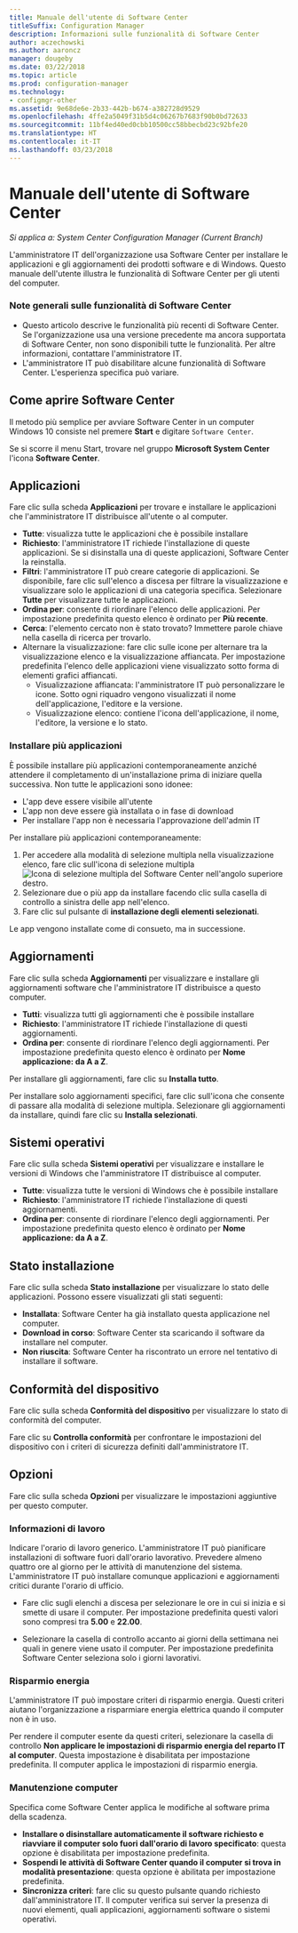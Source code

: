 ```yaml
---
title: Manuale dell'utente di Software Center
titleSuffix: Configuration Manager
description: Informazioni sulle funzionalità di Software Center
author: aczechowski
ms.author: aaroncz
manager: dougeby
ms.date: 03/22/2018
ms.topic: article
ms.prod: configuration-manager
ms.technology:
- configmgr-other
ms.assetid: 9e68de6e-2b33-442b-b674-a382728d9529
ms.openlocfilehash: 4ffe2a5049f31b5d4c06267b7683f90b0bd72633
ms.sourcegitcommit: 11bf4ed40ed0cbb10500cc58bbecbd23c92bfe20
ms.translationtype: HT
ms.contentlocale: it-IT
ms.lasthandoff: 03/23/2018
---
```

# <a name="software-center-user-guide"></a>Manuale dell'utente di Software Center

*Si applica a: System Center Configuration Manager (Current Branch)*

L'amministratore IT dell'organizzazione usa Software Center per installare le applicazioni e gli aggiornamenti dei prodotti software e di Windows. Questo manuale dell'utente illustra le funzionalità di Software Center per gli utenti del computer.

### <a name="general-notes-about-software-center-functionality"></a>Note generali sulle funzionalità di Software Center
- Questo articolo descrive le funzionalità più recenti di Software Center. Se l'organizzazione usa una versione precedente ma ancora supportata di Software Center, non sono disponibili tutte le funzionalità. Per altre informazioni, contattare l'amministratore IT.
- L'amministratore IT può disabilitare alcune funzionalità di Software Center. L'esperienza specifica può variare.
<!-- - Your IT admin may change the color of Software Center, and add your organization's logo. The images in this article show the default experience. -->



## <a name="how-to-open-software-center"></a>Come aprire Software Center

Il metodo più semplice per avviare Software Center in un computer Windows 10 consiste nel premere **Start** e digitare `Software Center`. 

Se si scorre il menu Start, trovare nel gruppo **Microsoft System Center** l'icona **Software Center**.



## <a name="applications"></a>Applicazioni

Fare clic sulla scheda **Applicazioni** per trovare e installare le applicazioni che l'amministratore IT distribuisce all'utente o al computer.
- **Tutte**: visualizza tutte le applicazioni che è possibile installare
- **Richiesto**: l'amministratore IT richiede l'installazione di queste applicazioni. Se si disinstalla una di queste applicazioni, Software Center la reinstalla.
- **Filtri**: l'amministratore IT può creare categorie di applicazioni. Se disponibile, fare clic sull'elenco a discesa per filtrare la visualizzazione e visualizzare solo le applicazioni di una categoria specifica. Selezionare **Tutte** per visualizzare tutte le applicazioni.
- **Ordina per**: consente di riordinare l'elenco delle applicazioni. Per impostazione predefinita questo elenco è ordinato per **Più recente**.
- **Cerca**: l'elemento cercato non è stato trovato? Immettere parole chiave nella casella di ricerca per trovarlo.
-  Alternare la visualizzazione: fare clic sulle icone per alternare tra la visualizzazione elenco e la visualizzazione affiancata. Per impostazione predefinita l'elenco delle applicazioni viene visualizzato sotto forma di elementi grafici affiancati. 
    - Visualizzazione affiancata: l'amministratore IT può personalizzare le icone. Sotto ogni riquadro vengono visualizzati il nome dell'applicazione, l'editore e la versione. 
    - Visualizzazione elenco: contiene l'icona dell'applicazione, il nome, l'editore, la versione e lo stato. 


### <a name="install-multiple-applications"></a>Installare più applicazioni 
<!-- 1357126 -->
È possibile installare più applicazioni contemporaneamente anziché attendere il completamento di un'installazione prima di iniziare quella successiva. Non tutte le applicazioni sono idonee:
- L'app deve essere visibile all'utente
- L'app non deve essere già installata o in fase di download
- Per installare l'app non è necessaria l'approvazione dell'admin IT

Per installare più applicazioni contemporaneamente:
 1. Per accedere alla modalità di selezione multipla nella visualizzazione elenco, fare clic sull'icona di selezione multipla ![Icona di selezione multipla del Software Center](media/software-center-multi-select-apps.png) nell'angolo superiore destro.
 2. Selezionare due o più app da installare facendo clic sulla casella di controllo a sinistra delle app nell'elenco.
 3. Fare clic sul pulsante di **installazione degli elementi selezionati**.

Le app vengono installate come di consueto, ma in successione.




## <a name="updates"></a>Aggiornamenti

Fare clic sulla scheda **Aggiornamenti** per visualizzare e installare gli aggiornamenti software che l'amministratore IT distribuisce a questo computer.  
- **Tutti**: visualizza tutti gli aggiornamenti che è possibile installare
- **Richiesto**: l'amministratore IT richiede l'installazione di questi aggiornamenti.
- **Ordina per**: consente di riordinare l'elenco degli aggiornamenti. Per impostazione predefinita questo elenco è ordinato per **Nome applicazione: da A a Z**.

Per installare gli aggiornamenti, fare clic su **Installa tutto**.

Per installare solo aggiornamenti specifici, fare clic sull'icona che consente di passare alla modalità di selezione multipla. Selezionare gli aggiornamenti da installare, quindi fare clic su **Installa selezionati**.



## <a name="operating-systems"></a>Sistemi operativi

Fare clic sulla scheda **Sistemi operativi** per visualizzare e installare le versioni di Windows che l'amministratore IT distribuisce al computer.  
- **Tutte**: visualizza tutte le versioni di Windows che è possibile installare
- **Richiesto**: l'amministratore IT richiede l'installazione di questi aggiornamenti.
- **Ordina per**: consente di riordinare l'elenco degli aggiornamenti. Per impostazione predefinita questo elenco è ordinato per **Nome applicazione: da A a Z**.



## <a name="installation-status"></a>Stato installazione

Fare clic sulla scheda **Stato installazione** per visualizzare lo stato delle applicazioni. Possono essere visualizzati gli stati seguenti:
- **Installata**: Software Center ha già installato questa applicazione nel computer.
- **Download in corso**: Software Center sta scaricando il software da installare nel computer.
- **Non riuscita**: Software Center ha riscontrato un errore nel tentativo di installare il software.



## <a name="device-compliance"></a>Conformità del dispositivo

Fare clic sulla scheda **Conformità del dispositivo** per visualizzare lo stato di conformità del computer.

Fare clic su **Controlla conformità** per confrontare le impostazioni del dispositivo con i criteri di sicurezza definiti dall'amministratore IT.



## <a name="options"></a>Opzioni

Fare clic sulla scheda **Opzioni** per visualizzare le impostazioni aggiuntive per questo computer.

### <a name="work-information"></a>Informazioni di lavoro

Indicare l'orario di lavoro generico. L'amministratore IT può pianificare installazioni di software fuori dall'orario lavorativo. Prevedere almeno quattro ore al giorno per le attività di manutenzione del sistema. L'amministratore IT può installare comunque applicazioni e aggiornamenti critici durante l'orario di ufficio.

- Fare clic sugli elenchi a discesa per selezionare le ore in cui si inizia e si smette di usare il computer. Per impostazione predefinita questi valori sono compresi tra **5.00** e **22.00**.

- Selezionare la casella di controllo accanto ai giorni della settimana nei quali in genere viene usato il computer. Per impostazione predefinita Software Center seleziona solo i giorni lavorativi.  


### <a name="power-management"></a>Risparmio energia

L'amministratore IT può impostare criteri di risparmio energia. Questi criteri aiutano l'organizzazione a risparmiare energia elettrica quando il computer non è in uso. 

Per rendere il computer esente da questi criteri, selezionare la casella di controllo **Non applicare le impostazioni di risparmio energia del reparto IT al computer**. Questa impostazione è disabilitata per impostazione predefinita. Il computer applica le impostazioni di risparmio energia. 


### <a name="computer-maintenance"></a>Manutenzione computer

Specifica come Software Center applica le modifiche al software prima della scadenza.
- **Installare o disinstallare automaticamente il software richiesto e riavviare il computer solo fuori dall'orario di lavoro specificato**: questa opzione è disabilitata per impostazione predefinita.
- **Sospendi le attività di Software Center quando il computer si trova in modalità presentazione**: questa opzione è abilitata per impostazione predefinita.
- **Sincronizza criteri**: fare clic su questo pulsante quando richiesto dall'amministratore IT. Il computer verifica sui server la presenza di nuovi elementi, quali applicazioni, aggiornamenti software o sistemi operativi.

